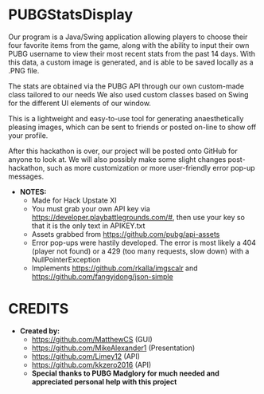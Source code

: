 # PUBGStatsDisplay

Our program is a Java/Swing application allowing players to choose their four favorite items from the game, along with the ability to input their own PUBG username to view their most recent stats from the past 14 days. With this data, a custom image is generated, and is able to be saved locally as a .PNG file.

The stats are obtained via the PUBG API through our own custom-made class tailored to our needs We also used custom classes based on Swing for the different UI elements of our window.

This is a lightweight and easy-to-use tool for generating anaesthetically pleasing images, which can be sent to friends or posted on-line to show off your profile.

After this hackathon is over, our project will be posted onto GitHub for anyone to look at. We will also possibly make some slight changes post-hackathon, such as more customization or more user-friendly error pop-up messages.

* **NOTES:**
  + Made for Hack Upstate XI
  + You must grab your own API key via https://developer.playbattlegrounds.com/#, then use your key so that it is the only text in APIKEY.txt
  + Assets grabbed from https://github.com/pubg/api-assets
  + Error pop-ups were hastily developed. The error is most likely a 404 (player not found) or a 429 (too many requests, slow down) with a NullPointerException
  + Implements https://github.com/rkalla/imgscalr and https://github.com/fangyidong/json-simple

# CREDITS

* **Created by:**
  + https://github.com/MatthewCS (GUI)
  + https://github.com/MikeAlexander1 (Presentation)
  + https://github.com/Limey12 (API)
  + https://github.com/kkzero2016 (API)
  + **Special thanks to PUBG Madglory for much needed and appreciated personal help with this project**
